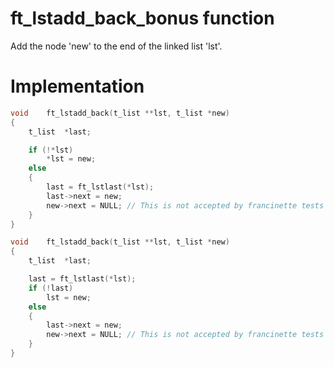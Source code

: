 # ft_lstadd_back_bonus function

Add the node 'new' to the end of the linked list 'lst'.

# Implementation

```c
void	ft_lstadd_back(t_list **lst, t_list *new)
{
	t_list	*last;

	if (!*lst)
		*lst = new;
	else
	{
		last = ft_lstlast(*lst);
		last->next = new;
		new->next = NULL; // This is not accepted by francinette tests
	}
}

void	ft_lstadd_back(t_list **lst, t_list *new)
{
	t_list	*last;

	last = ft_lstlast(*lst);
	if (!last)
		lst = new;
	else 
	{
		last->next = new;
		new->next = NULL; // This is not accepted by francinette tests
	}
}
```
